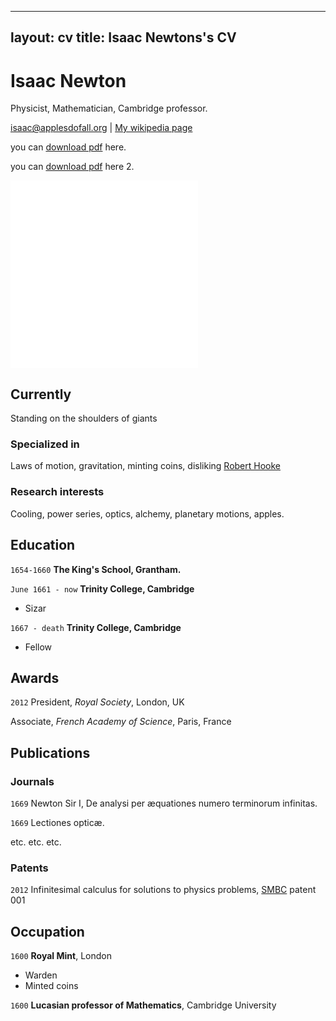 
---
layout: cv
title: Isaac Newtons's CV
---
# Isaac Newton
Physicist, Mathematician, Cambridge professor.

<div id="webaddress">
<a href="https://apepiot.github.io/docs/PEPIOT_ED393_2021.pdf">isaac@applesdofall.org</a>
| <a href="http://en.wikipedia.org/wiki/Isaac_Newton">My wikipedia page</a>
</div>

you can [download pdf](https://github.com/apepiot/apepiot.github.io/tree/master/docs/CV_github_20230513_FR.pdf) here.

you can [download pdf](https://apepiot.github.io/docs/CV_github_20230513_FR.pdf) here 2.

<embed src="[https://github.com/apepiot/apepiot.github.io/tree/master/docs/CV_github_20230513_FR.pdf" type="application/pdf"/>

<embed src="[../docs/CV_github_20230513_FR.pdf" type="application/pdf"/>


<object data="{{ site.url }}{{ site.baseurl }}/docs/CV_github_20230513_FR.pdf" width="1000" height="1000" type="application/pdf"></object>


## Currently

Standing on the shoulders of giants

### Specialized in

Laws of motion, gravitation, minting coins, disliking [Robert Hooke](http://en.wikipedia.org/wiki/Robert_Hooke)


### Research interests

Cooling, power series, optics, alchemy, planetary motions, apples.


## Education

`1654-1660`
__The King's School, Grantham.__

`June 1661 - now`
__Trinity College, Cambridge__

- Sizar

`1667 - death`
__Trinity College, Cambridge__

- Fellow



## Awards

`2012`
President, *Royal Society*, London, UK

Associate, *French Academy of Science*, Paris, France



## Publications

<!-- A list is also available [online](http://scholar.google.co.uk/citations?user=LTOTl0YAAAAJ) -->

### Journals

`1669`
Newton Sir I, De analysi per æquationes numero terminorum infinitas. 

`1669`
Lectiones opticæ.

etc. etc. etc.

### Patents

`2012`
Infinitesimal calculus for solutions to physics problems, [SMBC](http://www.techdirt.com/articles/20121011/09312820678/if-patents-had-been-around-time-newton.shtml) patent 001


## Occupation

`1600`
__Royal Mint__, London

- Warden
- Minted coins

`1600`
__Lucasian professor of Mathematics__, Cambridge University



<!-- ### Footer

Last updated: May 2013 -->


